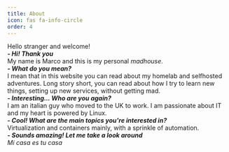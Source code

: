 ```yaml
---
title: About
icon: fas fa-info-circle
order: 4
---
```

Hello stranger and welcome!\
_**- Hi! Thank you**_\
My name is Marco and this is my personal _madhouse_.\
_**- What do you mean?**_\
I mean that in this website you can read about my homelab and selfhosted adventures. Long story short, you can read
about how I try to learn new things, setting up new services, without getting mad.\
_**- Interesting... Who are you again?**_\
I am an italian guy who moved to the UK to work. I am passionate about IT and my heart is powered by Linux.\
_**- Cool! What are the main topics you're interested in?**_\
Virtualization and containers mainly, with a sprinkle of automation.\
_**- Sounds amazing! Let me take a look around**_\
_Mi casa es tu casa_
